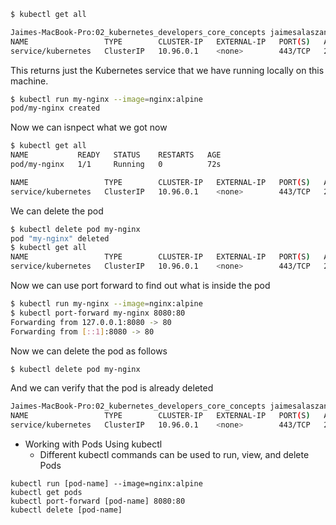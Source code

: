 ```bash
$ kubectl get all

Jaimes-MacBook-Pro:02_kubernetes_developers_core_concepts jaimesalaszancada$ kubectl get all
NAME                 TYPE        CLUSTER-IP   EXTERNAL-IP   PORT(S)   AGE
service/kubernetes   ClusterIP   10.96.0.1    <none>        443/TCP   20h
```

This returns just the Kubernetes service that we have running locally on this machine.

```bash
$ kubectl run my-nginx --image=nginx:alpine
pod/my-nginx created
```

Now we can isnpect what we got now

```bash
$ kubectl get all
NAME           READY   STATUS    RESTARTS   AGE
pod/my-nginx   1/1     Running   0          72s

NAME                 TYPE        CLUSTER-IP   EXTERNAL-IP   PORT(S)   AGE
service/kubernetes   ClusterIP   10.96.0.1    <none>        443/TCP   20h
```

We can delete the pod

```bash
$ kubectl delete pod my-nginx
pod "my-nginx" deleted
$ kubectl get all
NAME                 TYPE        CLUSTER-IP   EXTERNAL-IP   PORT(S)   AGE
service/kubernetes   ClusterIP   10.96.0.1    <none>        443/TCP   20h
```

Now we can use port forward to find out what is inside the pod

```bash
$ kubectl run my-nginx --image=nginx:alpine
$ kubectl port-forward my-nginx 8080:80
Forwarding from 127.0.0.1:8080 -> 80
Forwarding from [::1]:8080 -> 80

```

Now we can delete the pod as follows

```bash
$ kubectl delete pod my-nginx
```

And we can verify that the pod is already deleted

```bash
Jaimes-MacBook-Pro:02_kubernetes_developers_core_concepts jaimesalaszancada$ kubectl get all
NAME                 TYPE        CLUSTER-IP   EXTERNAL-IP   PORT(S)   AGE
service/kubernetes   ClusterIP   10.96.0.1    <none>        443/TCP   20h
```

* Working with Pods Using kubectl
    - Different kubectl commands can be used to run, view, and delete Pods

```
kubectl run [pod-name] --image=nginx:alpine
kubectl get pods
kubectl port-forward [pod-name] 8080:80
kubectl delete [pod-name]
```
